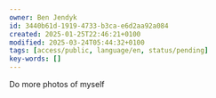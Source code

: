 ```yaml
---
owner: Ben Jendyk
id: 3440b61d-1919-4733-b3ca-e6d2aa92a084
created: 2025-01-25T22:46:21+0100
modified: 2025-03-24T05:44:32+0100
tags: [access/public, language/en, status/pending]
key-words: []
---
```


Do more photos of myself